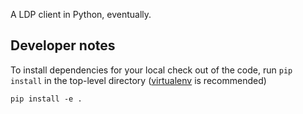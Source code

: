 A LDP client in Python, eventually.


## Developer notes

To install dependencies for your local check out of the code, run `pip install`
in the top-level directory ([virtualenv](http://www.virtualenv.org/) is recommended)

    pip install -e .
